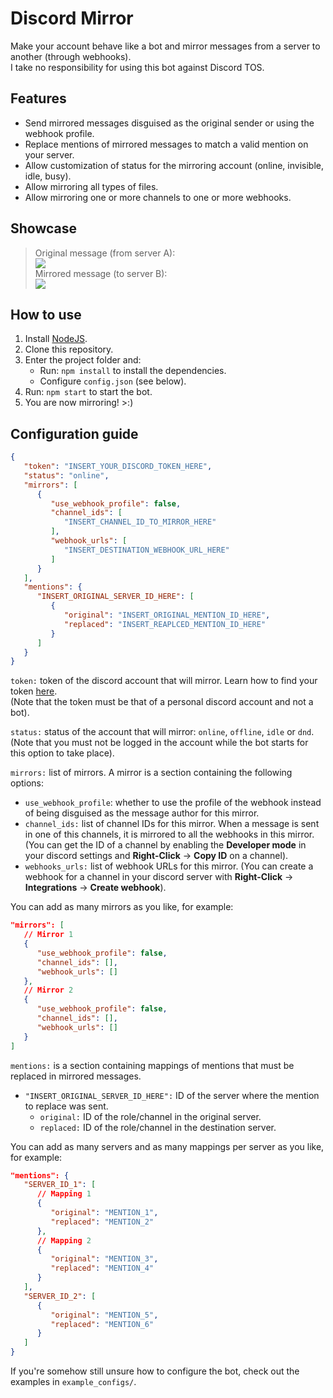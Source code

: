 # Discord Mirror
Make your account behave like a bot and mirror messages from a server to another (through webhooks).\
I take no responsibility for using this bot against Discord TOS.

## Features
- Send mirrored messages disguised as the original sender or using the webhook profile.
- Replace mentions of mirrored messages to match a valid mention on your server.
- Allow customization of status for the mirroring account (online, invisible, idle, busy).
- Allow mirroring all types of files.
- Allow mirroring one or more channels to one or more webhooks.

## Showcase
> Original message (from server A):\
![](https://i.imgur.com/ogelJ23.png)\
Mirrored message (to server B):\
![](https://i.imgur.com/C42OT64.png)

## How to use
1. Install [NodeJS](https://nodejs.org/en/download/).
2. Clone this repository.
3. Enter the project folder and:
   - Run: `npm install` to install the dependencies.
   - Configure `config.json` (see below).
4. Run: `npm start` to start the bot.
5. You are now mirroring! >:)

## Configuration guide
```json
{
   "token": "INSERT_YOUR_DISCORD_TOKEN_HERE",
   "status": "online",
   "mirrors": [
      {
         "use_webhook_profile": false,
         "channel_ids": [
            "INSERT_CHANNEL_ID_TO_MIRROR_HERE"
         ],
         "webhook_urls": [
            "INSERT_DESTINATION_WEBHOOK_URL_HERE"
         ]
      }
   ],
   "mentions": {
      "INSERT_ORIGINAL_SERVER_ID_HERE": [
         {
            "original": "INSERT_ORIGINAL_MENTION_ID_HERE",
            "replaced": "INSERT_REAPLCED_MENTION_ID_HERE"
         }
      ]
   }
}
```
`token:` token of the discord account that will mirror. Learn how to find your token [here](https://www.androidauthority.com/get-discord-token-3149920/).\
(Note that the token must be that of a personal discord account and not a bot).

`status:` status of the account that will mirror: `online`, `offline`, `idle` or `dnd`.\
(Note that you must not be logged in the account while the bot starts for this option to take place).

`mirrors:` list of mirrors. A mirror is a section containing the following options:
   - `use_webhook_profile`: whether to use the profile of the webhook instead of being disguised as the message author for this mirror.
   - `channel_ids:` list of channel IDs for this mirror. When a message is sent in one of this channels, it is mirrored to all the webhooks in this mirror. (You can get the ID of a channel by enabling the **Developer mode** in your discord settings and **Right-Click** -> **Copy ID** on a channel).
   - `webhooks_urls:` list of webhook URLs for this mirror. (You can create a webhook for a channel in your discord server with **Right-Click** -> **Integrations** -> **Create webhook**).

You can add as many mirrors as you like, for example:
```json
"mirrors": [
   // Mirror 1
   {
      "use_webhook_profile": false,
      "channel_ids": [],
      "webhook_urls": []
   },
   // Mirror 2
   {
      "use_webhook_profile": false,
      "channel_ids": [],
      "webhook_urls": []
   }
]
```

`mentions:` is a section containing mappings of mentions that must be replaced in mirrored messages.
   - `"INSERT_ORIGINAL_SERVER_ID_HERE":` ID of the server where the mention to replace was sent.
      - `original:` ID of the role/channel in the original server.
      - `replaced:` ID of the role/channel in the destination server.

You can add as many servers and as many mappings per server as you like, for example:
```json
"mentions": {
   "SERVER_ID_1": [
      // Mapping 1
      {
         "original": "MENTION_1",
         "replaced": "MENTION_2"
      },
      // Mapping 2
      {
         "original": "MENTION_3",
         "replaced": "MENTION_4"
      }
   ],
   "SERVER_ID_2": [
      {
         "original": "MENTION_5",
         "replaced": "MENTION_6"
      }
   ]
}
```
If you're somehow still unsure how to configure the bot, check out the examples in `example_configs/`.